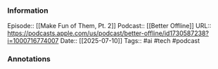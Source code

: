 ### Information

Episode:: [[Make Fun of Them, Pt. 2]]
Podcast:: [[Better Offline]]
URL:: https://podcasts.apple.com/us/podcast/better-offline/id1730587238?i=1000716774007
Date:: [[2025-07-10]]
Tags:: #ai #tech 
#podcast


### Annotations


